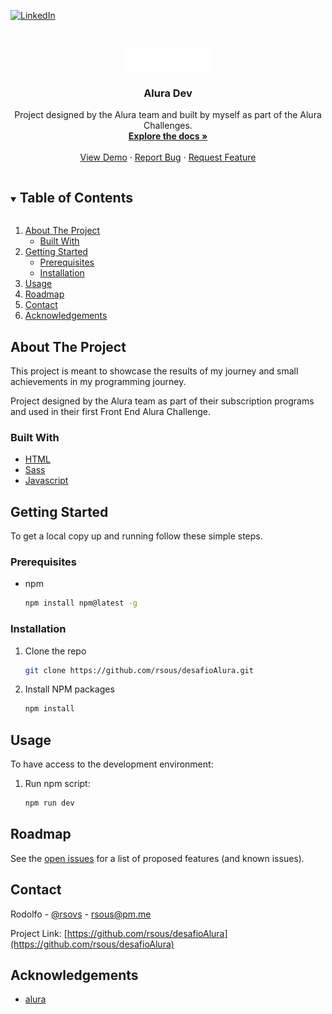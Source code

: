 <!--
*** Thanks for checking out the Best-README-Template. If you have a suggestion
*** that would make this better, please fork the repo and create a pull request
*** or simply open an issue with the tag "enhancement".
*** Thanks again! Now go create something AMAZING! :D
***
***
***
*** To avoid retyping too much info. Do a search and replace for the following:
*** github_username, repo_name, twitter_handle, email, project_title, project_description
-->

<!-- PROJECT SHIELDS -->
<!--
*** I'm using markdown "reference style" links for readability.
*** Reference links are enclosed in brackets [ ] instead of parentheses ( ).
*** See the bottom of this document for the declaration of the reference variables
*** for contributors-url, forks-url, etc. This is an optional, concise syntax you may use.
*** https://www.markdownguide.org/basic-syntax/#reference-style-links
-->

[![LinkedIn][linkedin-shield]][linkedin-url]

<!-- PROJECT LOGO -->
<br />
<p align="center">
  <a href="https://github.com/rsous/desafioAlura">
    <img src="src/img/logo.png" alt="Logo" width="145" height="35">
  </a>

  <h3 align="center">Alura Dev</h3>

  <p align="center">
    Project designed by the Alura team and built by myself as part of the Alura Challenges.
    <br />
    <a href="https://github.com/rsous/desafioAlura"><strong>Explore the docs »</strong></a>
    <br />
    <br />
    <a href="https://rsous.github.io/desafioAlura/dist">View Demo</a>
    ·
    <a href="https://github.com/rsous/desafioAlura/issues">Report Bug</a>
    ·
    <a href="https://github.com/rsous/desafioAlura/issues">Request Feature</a>
  </p>
</p>

<!-- TABLE OF CONTENTS -->
<details open="open">
  <summary><h2 style="display: inline-block">Table of Contents</h2></summary>
  <ol>
    <li>
      <a href="#about-the-project">About The Project</a>
      <ul>
        <li><a href="#built-with">Built With</a></li>
      </ul>
    </li>
    <li>
      <a href="#getting-started">Getting Started</a>
      <ul>
        <li><a href="#prerequisites">Prerequisites</a></li>
        <li><a href="#installation">Installation</a></li>
      </ul>
    </li>
    <li><a href="#usage">Usage</a></li>
    <li><a href="#roadmap">Roadmap</a></li>
    <li><a href="#contact">Contact</a></li>
    <li><a href="#acknowledgements">Acknowledgements</a></li>
  </ol>
</details>

<!-- ABOUT THE PROJECT -->

## About The Project

This project is meant to showcase the results of my journey and small achievements in my programming journey.

Project designed by the Alura team as part of their subscription programs and used in their first Front End Alura Challenge.

### Built With

- [HTML]()
- [Sass]()
- [Javascript]()

<!-- GETTING STARTED -->

## Getting Started

To get a local copy up and running follow these simple steps.

### Prerequisites

- npm
  ```sh
  npm install npm@latest -g
  ```

### Installation

1. Clone the repo
   ```sh
   git clone https://github.com/rsous/desafioAlura.git
   ```
2. Install NPM packages
   ```sh
   npm install
   ```

<!-- USAGE EXAMPLES -->

## Usage

To have access to the development environment:

1. Run npm script:
   ```sh
   npm run dev
   ```

<!-- ROADMAP -->

## Roadmap

See the [open issues](https://github.com/rsous/desafioAlura/issues) for a list of proposed features (and known issues).

<!-- CONTACT -->

## Contact

Rodolfo - [@rsovs](https://twitter.com/rsovs) - rsous@pm.me

Project Link: [https://github.com/rsous/desafioAlura](https://github.com/rsous/desafioAlura)

<!-- ACKNOWLEDGEMENTS -->

## Acknowledgements

- [alura](https://www.alura.com.br/)

<!-- MARKDOWN LINKS & IMAGES -->
<!-- https://www.markdownguide.org/basic-syntax/#reference-style-links -->

[contributors-shield]: https://img.shields.io/github/contributors/rsous/repo.svg?style=for-the-badge
[contributors-url]: https://github.com/rsous/repo/graphs/contributors
[forks-shield]: https://img.shields.io/github/forks/rsous/repo.svg?style=for-the-badge
[forks-url]: https://github.com/rsous/repo/network/members
[stars-shield]: https://img.shields.io/github/stars/rsous/repo.svg?style=for-the-badge
[stars-url]: https://github.com/rsous/repo/stargazers
[issues-shield]: https://img.shields.io/github/issues/rsous/repo.svg?style=for-the-badge
[issues-url]: https://github.com/rsous/repo/issues
[license-shield]: https://img.shields.io/github/license/rsous/repo.svg?style=for-the-badge
[license-url]: https://github.com/rsous/repo/blob/master/LICENSE.txt
[linkedin-shield]: https://img.shields.io/badge/-LinkedIn-black.svg?style=for-the-badge&logo=linkedin&colorB=555
[linkedin-url]: https://linkedin.com/in/rsous
